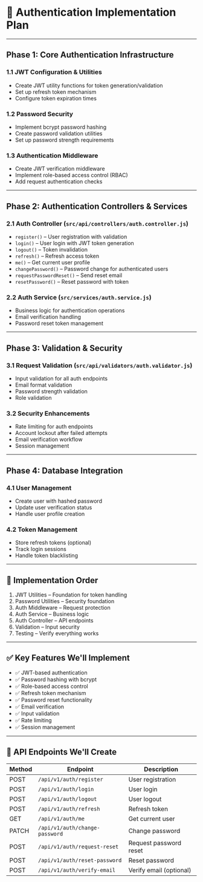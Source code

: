 # 🔐 Authentication Implementation Plan

---

## Phase 1: Core Authentication Infrastructure

### 1.1 JWT Configuration & Utilities
- Create JWT utility functions for token generation/validation  
- Set up refresh token mechanism  
- Configure token expiration times  

### 1.2 Password Security
- Implement bcrypt password hashing  
- Create password validation utilities  
- Set up password strength requirements  

### 1.3 Authentication Middleware
- Create JWT verification middleware  
- Implement role-based access control (RBAC)  
- Add request authentication checks  

---

## Phase 2: Authentication Controllers & Services

### 2.1 Auth Controller (`src/api/controllers/auth.controller.js`)
- `register()` – User registration with validation  
- `login()` – User login with JWT token generation  
- `logout()` – Token invalidation  
- `refresh()` – Refresh access token  
- `me()` – Get current user profile  
- `changePassword()` – Password change for authenticated users  
- `requestPasswordReset()` – Send reset email  
- `resetPassword()` – Reset password with token  

### 2.2 Auth Service (`src/services/auth.service.js`)
- Business logic for authentication operations  
- Email verification handling  
- Password reset token management  

---

## Phase 3: Validation & Security

### 3.1 Request Validation (`src/api/validators/auth.validator.js`)
- Input validation for all auth endpoints  
- Email format validation  
- Password strength validation  
- Role validation  

### 3.2 Security Enhancements
- Rate limiting for auth endpoints  
- Account lockout after failed attempts  
- Email verification workflow  
- Session management  

---

## Phase 4: Database Integration

### 4.1 User Management
- Create user with hashed password  
- Update user verification status  
- Handle user profile creation  

### 4.2 Token Management
- Store refresh tokens (optional)  
- Track login sessions  
- Handle token blacklisting  

---

## 🔁 Implementation Order

1. JWT Utilities – Foundation for token handling  
2. Password Utilities – Security foundation  
3. Auth Middleware – Request protection  
4. Auth Service – Business logic  
5. Auth Controller – API endpoints  
6. Validation – Input security  
7. Testing – Verify everything works  

---

## ✅ Key Features We'll Implement

- ✅ JWT-based authentication  
- ✅ Password hashing with bcrypt  
- ✅ Role-based access control  
- ✅ Refresh token mechanism  
- ✅ Password reset functionality  
- ✅ Email verification  
- ✅ Input validation  
- ✅ Rate limiting  
- ✅ Session management  

---

## 📡 API Endpoints We'll Create

| Method | Endpoint                          | Description                      |
|--------|-----------------------------------|----------------------------------|
| POST   | `/api/v1/auth/register`           | User registration                |
| POST   | `/api/v1/auth/login`              | User login                       |
| POST   | `/api/v1/auth/logout`             | User logout                      |
| POST   | `/api/v1/auth/refresh`            | Refresh token                    |
| GET    | `/api/v1/auth/me`                 | Get current user                 |
| PATCH  | `/api/v1/auth/change-password`    | Change password                  |
| POST   | `/api/v1/auth/request-reset`      | Request password reset           |
| POST   | `/api/v1/auth/reset-password`     | Reset password                   |
| POST   | `/api/v1/auth/verify-email`       | Verify email (optional)         |
